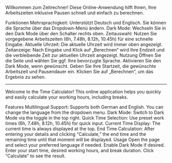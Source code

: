 Willkommen zum Zeitrechner! Diese Online-Anwendung hilft Ihnen, Ihre Arbeitszeiten inklusive Pausen schnell und einfach zu berechnen.

Funktionen
Mehrsprachigkeit: Unterstützt Deutsch und Englisch. Sie können die Sprache über das Dropdown-Menü ändern.
Dark Mode: Wechseln Sie in den Dark Mode über den Schalter rechts oben.
Zeitauswahl: Nutzen Sie vorgegebene Arbeitszeiten (6h, 7.48h, 8.12h, 10.45h) für eine schnelle Eingabe.
Aktuelle Uhrzeit: Die aktuelle Uhrzeit wird immer oben angezeigt.
Zeitanzeige: Nach Eingabe und Klick auf „Berechnen“ wird Ihre Endzeit und die verbleibende Zeit zur aktuellen Uhrzeit angezeigt.
Nutzung
Öffnen Sie die Seite und wählen Sie ggf. Ihre bevorzugte Sprache.
Aktivieren Sie den Dark Mode, wenn gewünscht.
Geben Sie Ihre Startzeit, die gewünschte Arbeitszeit und Pausendauer ein.
Klicken Sie auf „Berechnen“, um das Ergebnis zu sehen.

----------------------------------------------------------------------------------------------------------------------------------------------------

Welcome to the Time Calculator! This online application helps you quickly and easily calculate your working hours, including breaks.

Features
Multilingual Support: Supports both German and English. You can change the language from the dropdown menu.
Dark Mode: Switch to Dark Mode via the toggle in the top right.
Quick Time Selection: Use preset work times (6h, 7.48h, 8.12h, 10.45h) for quick input.
Current Time Display: The current time is always displayed at the top.
End Time Calculation: After entering your details and clicking “Calculate,” the end time and the remaining time until that moment will be displayed.
Usage
Open the page and select your preferred language if needed.
Enable Dark Mode if desired.
Enter your start time, desired working hours, and break duration.
Click “Calculate” to see the result.
